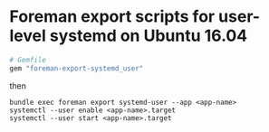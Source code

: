 # Foreman export scripts for user-level systemd on Ubuntu 16.04

```ruby
# Gemfile
gem "foreman-export-systemd_user"
```

then

```
bundle exec foreman export systemd-user --app <app-name>
systemctl --user enable <app-name>.target
systemctl --user start <app-name>.target
```
